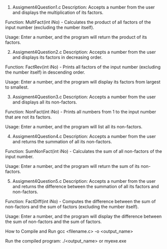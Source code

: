 1. Assigment4Question1.c
Description: Accepts a number from the user and displays the multiplication of its factors.

Function: MultFact(int iNo) - Calculates the product of all factors of the input number (excluding the number itself).

Usage: Enter a number, and the program will return the product of its factors.

2. Assigment4Question2.c
Description: Accepts a number from the user and displays its factors in decreasing order.

Function: FactRev(int iNo) - Prints all factors of the input number (excluding the number itself) in descending order.

Usage: Enter a number, and the program will display its factors from largest to smallest.

3. Assigment4Question3.c
Description: Accepts a number from the user and displays all its non-factors.

Function: NonFact(int iNo) - Prints all numbers from 1 to the input number that are not its factors.

Usage: Enter a number, and the program will list all its non-factors.

4. Assigment4Question4.c
Description: Accepts a number from the user and returns the summation of all its non-factors.

Function: SumNonFact(int iNo) - Calculates the sum of all non-factors of the input number.

Usage: Enter a number, and the program will return the sum of its non-factors.

5. Assigment4Question5.c
Description: Accepts a number from the user and returns the difference between the summation of all its factors and non-factors.

Function: FactDiff(int iNo) - Computes the difference between the sum of non-factors and the sum of factors (excluding the number itself).

Usage: Enter a number, and the program will display the difference between the sum of non-factors and the sum of factors.

How to Compile and Run
gcc <filename.c> -o <output_name>

Run the compiled program:
./<output_name> or myexe.exe
